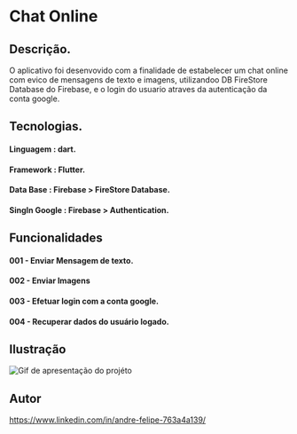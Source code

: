 # Chat Online

## Descrição.

<p>O aplicativo foi desenvovido com a finalidade de estabelecer um chat online com evico de mensagens de texto e imagens, utilizandoo DB FireStore Database do Firebase, e o login do usuario atraves da autenticação da conta google.</p>

## Tecnologias.
#### Linguagem : dart.
#### Framework : Flutter.
#### Data Base : Firebase > FireStore Database.
#### SingIn Google : Firebase > Authentication.

## Funcionalidades

#### 001 - Enviar Mensagem de texto.
#### 002 - Enviar Imagens
#### 003 - Efetuar login com a conta google.
#### 004 - Recuperar dados do usuário logado.



## Ilustração

![Gif de apresentação do projéto](https://github.com/AndreFSRamos/GifCards/blob/main/App_Chat_Online.gif)

## Autor

https://www.linkedin.com/in/andre-felipe-763a4a139/

